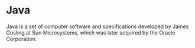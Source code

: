 # Java

Java is a set of computer software and specifications developed by James Gosling at Sun Microsystems, which was later acquired by the Oracle Corporation.